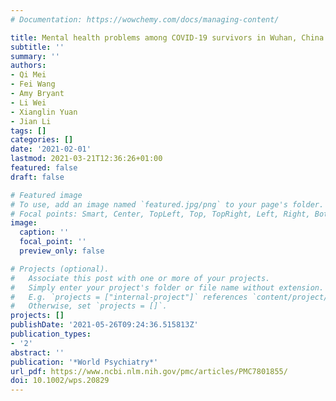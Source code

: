 ```yaml
---
# Documentation: https://wowchemy.com/docs/managing-content/

title: Mental health problems among COVID‐19 survivors in Wuhan, China
subtitle: ''
summary: ''
authors:
- Qi Mei
- Fei Wang
- Amy Bryant
- Li Wei
- Xianglin Yuan
- Jian Li
tags: []
categories: []
date: '2021-02-01'
lastmod: 2021-03-21T12:36:26+01:00
featured: false
draft: false

# Featured image
# To use, add an image named `featured.jpg/png` to your page's folder.
# Focal points: Smart, Center, TopLeft, Top, TopRight, Left, Right, BottomLeft, Bottom, BottomRight.
image:
  caption: ''
  focal_point: ''
  preview_only: false

# Projects (optional).
#   Associate this post with one or more of your projects.
#   Simply enter your project's folder or file name without extension.
#   E.g. `projects = ["internal-project"]` references `content/project/deep-learning/index.md`.
#   Otherwise, set `projects = []`.
projects: []
publishDate: '2021-05-26T09:24:36.515813Z'
publication_types:
- '2'
abstract: ''
publication: '*World Psychiatry*'
url_pdf: https://www.ncbi.nlm.nih.gov/pmc/articles/PMC7801855/
doi: 10.1002/wps.20829
---
```

